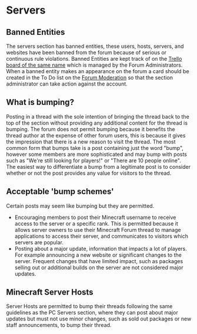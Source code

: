 # Servers 

## Banned Entities

The servers section has banned entities, these users, hosts, servers, and websites have been banned from the forum because of serious or continuous rule violations. Banned Entities are kept track of on the [Trello board of the same name](https://trello.com/b/nPUMSuW6/banned-entities) which is managed by the Forum Administrators. When a banned entity makes an appearance on the forum a card should be created in the To Do list on the [Forum Moderation](https://trello.com/b/VP7ordvf/forum-moderation) so that the section administrator can take action against the account.

## What is bumping?

Posting in a thread with the sole intention of bringing the thread back to the top of the section without providing any additional content for the thread is bumping. The forum does not permit bumping because it benefits the thread author at the expense of other forum users, this is because it gives the impression that there is a new reason to visit the thread. The most common form that bumps take is a post containing just the word "bump", however some members are more sophisticated and may bump with posts such as "We're still looking for players!" or "There are 10 people online". The easiest way to differentiate a bump from a legitimate post is to consider whether or not the post provides any value for visitors to the thread. 

## Acceptable 'bump schemes'

Certain posts may seem like bumping but they are permitted.

* Encouraging members to post their Minecraft username to receive access to the server or a specific rank. This is permitted because it allows server owners to use their Minecraft Forum thread to manage applications to access their server, and communicates to visitors which servers are popular.
* Posting about a major update, information that impacts a lot of players. For example announcing a new website or significant changes to the server. Frequent changes that have limited impact, such as packages selling out or additional builds on the server are not considered major updates.

## Minecraft Server Hosts

Server Hosts are permitted to bump their threads following the same guidelines as the PC Servers section, where they can post about major updates but must not use minor changes, such as sold out packages or new staff announcements, to bump their thread.
